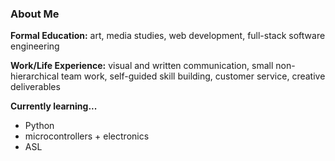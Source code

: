 ### About Me

**Formal Education:** art, media studies, web development, full-stack software engineering

**Work/Life Experience:** visual and written communication, small non-hierarchical team work, self-guided skill building, customer service, creative deliverables

**Currently learning...**
- Python
- microcontrollers + electronics
- ASL

<!--
**haley-r/haley-r** is a ✨ _special_ ✨ repository because its `README.md` (this file) appears on your GitHub profile.


- 🔭 I’m currently working on ...
- 🌱 I’m currently learning ...
- 👯 I’m looking to collaborate on ...
- 🤔 I’m looking for help with ...
- 💬 Ask me about ...
- 📫 How to reach me: ...
- 😄 Pronouns: ...
- ⚡ Fun fact: ...
-->

